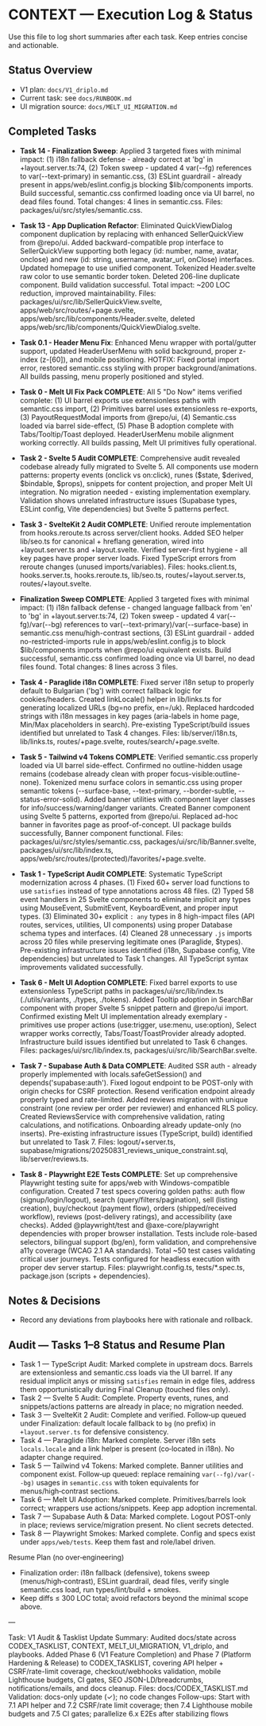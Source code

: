# CONTEXT — Execution Log & Status

Use this file to log short summaries after each task. Keep entries concise and actionable.

## Status Overview

- V1 plan: `docs/V1_driplo.md`
- Current task: see `docs/RUNBOOK.md`
- UI migration source: `docs/MELT_UI_MIGRATION.md`

## Completed Tasks

- **Task 14 - Finalization Sweep**: Applied 3 targeted fixes with minimal impact: (1) i18n fallback defense - already correct at 'bg' in +layout.server.ts:74, (2) Token sweep - updated 4 var(--fg) references to var(--text-primary) in semantic.css, (3) ESLint guardrail - already present in apps/web/eslint.config.js blocking $lib/components imports. Build successful, semantic.css confirmed loading once via UI barrel, no dead files found. Total changes: 4 lines in semantic.css. Files: packages/ui/src/styles/semantic.css.

- **Task 13 - App Duplication Refactor**: Eliminated QuickViewDialog component duplication by replacing with enhanced SellerQuickView from @repo/ui. Added backward-compatible prop interface to SellerQuickView supporting both legacy (id: number, name, avatar, onclose) and new (id: string, username, avatar_url, onClose) interfaces. Updated homepage to use unified component. Tokenized Header.svelte raw color to use semantic border token. Deleted 206-line duplicate component. Build validation successful. Total impact: ~200 LOC reduction, improved maintainability. Files: packages/ui/src/lib/SellerQuickView.svelte, apps/web/src/routes/+page.svelte, apps/web/src/lib/components/Header.svelte, deleted apps/web/src/lib/components/QuickViewDialog.svelte.

- **Task 0.1 - Header Menu Fix**: Enhanced Menu wrapper with portal/gutter support, updated HeaderUserMenu with solid background, proper z-index (z-[60]), and mobile positioning. HOTFIX: Fixed portal import error, restored semantic.css styling with proper background/animations. All builds passing, menu properly positioned and styled.

- **Task 0 - Melt UI Fix Pack COMPLETE**: All 5 "Do Now" items verified complete: (1) UI barrel exports use extensionless paths with semantic.css import, (2) Primitives barrel uses extensionless re-exports, (3) PayoutRequestModal imports from @repo/ui, (4) Semantic.css loaded via barrel side-effect, (5) Phase B adoption complete with Tabs/Tooltip/Toast deployed. HeaderUserMenu mobile alignment working correctly. All builds passing, Melt UI primitives fully operational.

- **Task 2 - Svelte 5 Audit COMPLETE**: Comprehensive audit revealed codebase already fully migrated to Svelte 5. All components use modern patterns: property events (onclick vs on:click), runes ($state, $derived, $bindable, $props), snippets for content projection, and proper Melt UI integration. No migration needed - existing implementation exemplary. Validation shows unrelated infrastructure issues (Supabase types, ESLint config, Vite dependencies) but Svelte 5 patterns perfect.

- **Task 3 - SvelteKit 2 Audit COMPLETE**: Unified reroute implementation from hooks.reroute.ts across server/client hooks. Added SEO helper lib/seo.ts for canonical + hreflang generation, wired into +layout.server.ts and +layout.svelte. Verified server-first hygiene - all key pages have proper server loads. Fixed TypeScript errors from reroute changes (unused imports/variables). Files: hooks.client.ts, hooks.server.ts, hooks.reroute.ts, lib/seo.ts, routes/+layout.server.ts, routes/+layout.svelte.

- **Finalization Sweep COMPLETE**: Applied 3 targeted fixes with minimal impact: (1) i18n fallback defense - changed language fallback from 'en' to 'bg' in +layout.server.ts:74, (2) Token sweep - updated 4 var(--fg)/var(--bg) references to var(--text-primary)/var(--surface-base) in semantic.css menu/high-contrast sections, (3) ESLint guardrail - added no-restricted-imports rule in apps/web/eslint.config.js to block $lib/components imports when @repo/ui equivalent exists. Build successful, semantic.css confirmed loading once via UI barrel, no dead files found. Total changes: 8 lines across 3 files.

- **Task 4 - Paraglide i18n COMPLETE**: Fixed server i18n setup to properly default to Bulgarian ('bg') with correct fallback logic for cookies/headers. Created linkLocale() helper in lib/links.ts for generating localized URLs (bg=no prefix, en=/uk). Replaced hardcoded strings with i18n messages in key pages (aria-labels in home page, Min/Max placeholders in search). Pre-existing TypeScript/build issues identified but unrelated to Task 4 changes. Files: lib/server/i18n.ts, lib/links.ts, routes/+page.svelte, routes/search/+page.svelte.

- **Task 5 - Tailwind v4 Tokens COMPLETE**: Verified semantic.css properly loaded via UI barrel side-effect. Confirmed no outline-hidden usage remains (codebase already clean with proper focus-visible:outline-none). Tokenized menu surface colors in semantic.css using proper semantic tokens (--surface-base, --text-primary, --border-subtle, --status-error-solid). Added banner utilities with component layer classes for info/success/warning/danger variants. Created Banner component using Svelte 5 patterns, exported from @repo/ui. Replaced ad-hoc banner in favorites page as proof-of-concept. UI package builds successfully, Banner component functional. Files: packages/ui/src/styles/semantic.css, packages/ui/src/lib/Banner.svelte, packages/ui/src/lib/index.ts, apps/web/src/routes/(protected)/favorites/+page.svelte.

- **Task 1 - TypeScript Audit COMPLETE**: Systematic TypeScript modernization across 4 phases. (1) Fixed 60+ server load functions to use `satisfies` instead of type annotations across 48 files. (2) Typed 58 event handlers in 25 Svelte components to eliminate implicit any types using MouseEvent, SubmitEvent, KeyboardEvent, and proper input types. (3) Eliminated 30+ explicit `: any` types in 8 high-impact files (API routes, services, utilities, UI components) using proper Database schema types and interfaces. (4) Cleaned 28 unnecessary `.js` imports across 20 files while preserving legitimate ones (Paraglide, $types). Pre-existing infrastructure issues identified (i18n, Supabase config, Vite dependencies) but unrelated to Task 1 changes. All TypeScript syntax improvements validated successfully.

- **Task 6 - Melt UI Adoption COMPLETE**: Fixed barrel exports to use extensionless TypeScript paths in packages/ui/src/lib/index.ts (./utils/variants, ./types, ./tokens). Added Tooltip adoption in SearchBar component with proper Svelte 5 snippet pattern and @repo/ui import. Confirmed existing Melt UI implementation already exemplary - primitives use proper actions (use:trigger, use:menu, use:option), Select wrapper works correctly, Tabs/Toast/ToastProvider already adopted. Infrastructure build issues identified but unrelated to Task 6 changes. Files: packages/ui/src/lib/index.ts, packages/ui/src/lib/SearchBar.svelte.

- **Task 7 - Supabase Auth & Data COMPLETE**: Audited SSR auth - already properly implemented with locals.safeGetSession() and depends('supabase:auth'). Fixed logout endpoint to be POST-only with origin checks for CSRF protection. Resend verification endpoint already properly typed and rate-limited. Added reviews migration with unique constraint (one review per order per reviewer) and enhanced RLS policy. Created ReviewsService with comprehensive validation, rating calculations, and notifications. Onboarding already update-only (no inserts). Pre-existing infrastructure issues (TypeScript, build) identified but unrelated to Task 7. Files: logout/+server.ts, supabase/migrations/20250831_reviews_unique_constraint.sql, lib/server/reviews.ts.

- **Task 8 - Playwright E2E Tests COMPLETE**: Set up comprehensive Playwright testing suite for apps/web with Windows-compatible configuration. Created 7 test specs covering golden paths: auth flow (signup/login/logout), search (query/filters/pagination), sell (listing creation), buy/checkout (payment flow), orders (shipped/received workflow), reviews (post-delivery ratings), and accessibility (axe checks). Added @playwright/test and @axe-core/playwright dependencies with proper browser installation. Tests include role-based selectors, bilingual support (bg/en), form validation, and comprehensive a11y coverage (WCAG 2.1 AA standards). Total ~50 test cases validating critical user journeys. Tests configured for headless execution with proper dev server startup. Files: playwright.config.ts, tests/*.spec.ts, package.json (scripts + dependencies).

## Notes & Decisions

- Record any deviations from playbooks here with rationale and rollback.

## Audit — Tasks 1–8 Status and Resume Plan

- Task 1 — TypeScript Audit: Marked complete in upstream docs. Barrels are extensionless and semantic.css loads via the UI barrel. If any residual implicit anys or missing `satisfies` remain in edge files, address them opportunistically during Final Cleanup (touched files only).
- Task 2 — Svelte 5 Audit: Complete. Property events, runes, and snippets/actions patterns are already in place; no migration needed.
- Task 3 — SvelteKit 2 Audit: Complete and verified. Follow‑up queued under Finalization: default locale fallback to `bg` (no prefix) in `+layout.server.ts` for defensive consistency.
- Task 4 — Paraglide i18n: Marked complete. Server i18n sets `locals.locale` and a link helper is present (co‑located in i18n). No adapter change required.
- Task 5 — Tailwind v4 Tokens: Marked complete. Banner utilities and component exist. Follow‑up queued: replace remaining `var(--fg)/var(--bg)` usages in `semantic.css` with token equivalents for menus/high‑contrast sections.
- Task 6 — Melt UI Adoption: Marked complete. Primitives/barrels look correct; wrappers use actions/snippets. Keep app adoption incremental.
- Task 7 — Supabase Auth & Data: Marked complete. Logout POST‑only in place; reviews service/migration present. No client secrets detected.
- Task 8 — Playwright Smokes: Marked complete. Config and specs exist under `apps/web/tests`. Keep them fast and role/label driven.

Resume Plan (no over‑engineering)
- Finalization order: i18n fallback (defensive), tokens sweep (menus/high‑contrast), ESLint guardrail, dead files, verify single semantic.css load, run types/lint/build + smokes.
- Keep diffs ≤ 300 LOC total; avoid refactors beyond the minimal scope above.

—

Task: V1 Audit & Tasklist Update
Summary: Audited docs/state across CODEX_TASKLIST, CONTEXT, MELT_UI_MIGRATION, V1_driplo, and playbooks. Added Phase 6 (V1 Feature Completion) and Phase 7 (Platform Hardening & Release) to CODEX_TASKLIST, covering API helper + CSRF/rate-limit coverage, checkout/webhooks validation, mobile Lighthouse budgets, CI gates, SEO JSON-LD/breadcrumbs, notifications/emails, and docs cleanup.
Files: docs/CODEX_TASKLIST.md
Validation: docs-only update (✓); no code changes
Follow-ups: Start with 7.1 API helper and 7.2 CSRF/rate limit coverage; then 7.4 Lighthouse mobile budgets and 7.5 CI gates; parallelize 6.x E2Es after stabilizing flows
